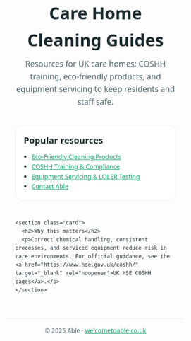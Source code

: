 <!DOCTYPE html>
<html lang="en">
<head>
  <meta charset="utf-8" />
  <meta name="viewport" content="width=device-width,initial-scale=1" />
  <title>Care Home Cleaning Guides | Able</title>
  <meta name="description" content="Practical cleaning and hygiene resources for UK care homes — COSHH training, eco-friendly cleaners, and equipment servicing from Able." />
  <link rel="canonical" href="https://ablehealthcare.github.io/care-home-cleaning/" />
  <meta property="og:title" content="Care Home Cleaning Guides | Able" />
  <meta property="og:description" content="Cleaning and hygiene resources for UK care homes." />
  <meta property="og:type" content="website" />
  <meta property="og:url" content="https://ablehealthcare.github.io/care-home-cleaning/" />
  <style>
    :root { --ink:#1b2b30; --muted:#4b646d; --line:#e6eef0; --accent:#0ea36a; }
    *{box-sizing:border-box}
    body{margin:0;font-family:system-ui,-apple-system,"Segoe UI",Roboto,Helvetica,Arial,sans-serif;color:var(--ink);line-height:1.6}
    header{max-width:960px;margin:0 auto;padding:40px 20px 10px}
    h1{margin:0 0 8px;font-size:clamp(28px,4vw,40px)}
    p.lead{margin:0;color:var(--muted);font-size:clamp(16px,2vw,18px)}
    main{max-width:960px;margin:28px auto 40px;padding:0 20px;display:grid;gap:28px}
    .card{border:1px solid var(--line);border-radius:14px;background:#fff;padding:18px}
    .card h2{margin:0 0 10px;font-size:20px}
    .list{margin:0;padding-left:18px}
    a{color:var(--accent);text-decoration:underline}
    a:hover{text-decoration:none}
    footer{border-top:1px solid var(--line);margin-top:8px;padding:16px 20px 32px;color:var(--muted);text-align:center;font-size:14px}
  </style>
  <script type="application/ld+json">
  {
    "@context":"https://schema.org",
    "@type":"Organization",
    "name":"Able",
    "url":"https://welcometoable.co.uk",
    "sameAs":["https://welcometoable.co.uk/contact-us/"]
  }
  </script>
</head>
<body>
  <header>
    <h1>Care Home Cleaning Guides</h1>
    <p class="lead">Resources for UK care homes: COSHH training, eco-friendly products, and equipment servicing to keep residents and staff safe.</p>
  </header>

  <main>
    <section class="card">
      <h2>Popular resources</h2>
      <ul class="list">
        <li><a href="https://welcometoable.co.uk/cleaning/eco-friendly-cleaners/" target="_blank" rel="noopener">Eco-Friendly Cleaning Products</a></li>
        <li><a href="https://welcometoable.co.uk/training/coshh/" target="_blank" rel="noopener">COSHH Training & Compliance</a></li>
        <li><a href="https://welcometoable.co.uk/equipment-and-servicing/equipment-servicing-and-loler-testing/" target="_blank" rel="noopener">Equipment Servicing & LOLER Testing</a></li>
        <li><a href="https://welcometoable.co.uk/contact-us/" target="_blank" rel="noopener">Contact Able</a></li>
      </ul>
    </section>

    <section class="card">
      <h2>Why this matters</h2>
      <p>Correct chemical handling, consistent processes, and serviced equipment reduce risk in care environments. For official guidance, see the <a href="https://www.hse.gov.uk/coshh/" target="_blank" rel="noopener">UK HSE COSHH pages</a>.</p>
    </section>
  </main>

  <footer>
    © 2025 Able · <a href="https://welcometoable.co.uk" target="_blank" rel="noopener">welcometoable.co.uk</a>
  </footer>
</body>
</html>
